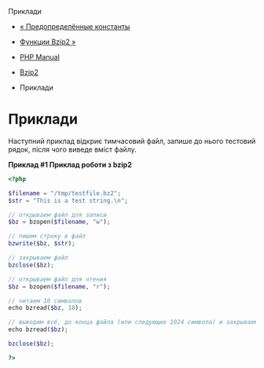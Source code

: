 Приклади

-   [« Предопределённые константы](bzip2.constants.html)
    
-   [Функции Bzip2 »](ref.bzip2.html)
    
-   [PHP Manual](index.html)
    
-   [Bzip2](book.bzip2.html)
    
-   Приклади
    

# Приклади

Наступний приклад відкриє тимчасовий файл, запише до нього тестовий рядок, після чого виведе вміст файлу.

**Приклад #1 Приклад роботи з bzip2**

```php
<?php

$filename = "/tmp/testfile.bz2";
$str = "This is a test string.\n";

// открываем файл для записи
$bz = bzopen($filename, "w");

// пишем строку в файл
bzwrite($bz, $str);

// закрываем файл
bzclose($bz);

// открываем файл для чтения
$bz = bzopen($filename, "r");

// читаем 10 символов
echo bzread($bz, 10);

// выводим всё, до конца файла (или следующие 1024 символа) и закрываем его.
echo bzread($bz);

bzclose($bz);

?>
```